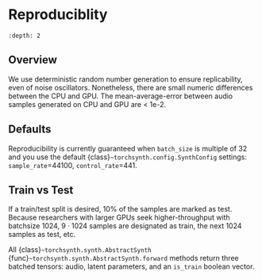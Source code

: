 Reproduciblity
==============

```{contents}
:depth: 2
```

## Overview

We use deterministic random number generation to ensure replicability,
even of noise oscillators. Nonetheless, there are small numeric
differences between the CPU and GPU. The mean-average-error between
audio samples generated on CPU and GPU are < 1e-2.

## Defaults

Reproducibility is currently guaranteed when `batch_size` is multiple
of 32 and you use the default {class}`~torchsynth.config.SynthConfig`
settings: `sample_rate`=44100, `control_rate`=441.

## Train vs Test

If a train/test split is desired, 10% of the samples are marked as
test. Because researchers with larger GPUs seek higher-throughput
with batchsize 1024, $9 \cdot 1024$ samples are designated as train,
the next 1024 samples as test, etc.

All {class}`~torchsynth.synth.AbstractSynth`
{func}`~torchsynth.synth.AbstractSynth.forward` methods return three
batched tensors: audio, latent parameters, and an `is_train` boolean
vector.
